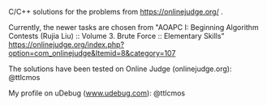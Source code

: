 C/C++ solutions for the problems from https://onlinejudge.org/ .

Currently, the newer tasks are chosen from "AOAPC I: Beginning Algorithm Contests (Rujia Liu) :: Volume 3. Brute Force :: Elementary Skills"
https://onlinejudge.org/index.php?option=com_onlinejudge&Itemid=8&category=107

The solutions have been tested on Online Judge (onlinejudge.org): @ttlcmos

My profile on uDebug (www.udebug.com): @ttlcmos
